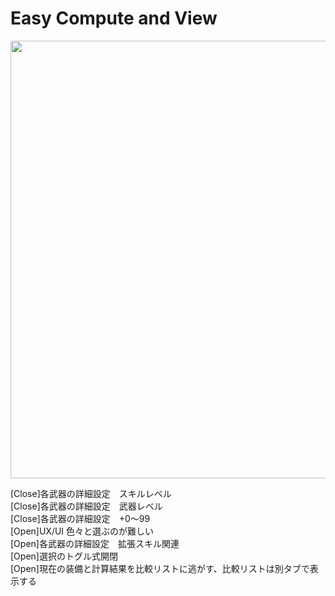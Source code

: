 <h1>Easy Compute and View</h1>

<img src="https://user-images.githubusercontent.com/17776049/134605924-fc8f7376-2105-489f-a029-5e7d6ff6e106.png" width="700px" />

[Close]各武器の詳細設定　スキルレベル  
[Close]各武器の詳細設定　武器レベル  
[Close]各武器の詳細設定　+0～99  
[Open]UX/UI 色々と選ぶのが難しい  
[Open]各武器の詳細設定　拡張スキル関連  
[Open]選択のトグル式開閉  
[Open]現在の装備と計算結果を比較リストに逃がす、比較リストは別タブで表示する  

